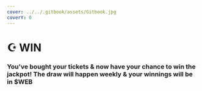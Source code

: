 ```yaml
---
cover: ../../.gitbook/assets/Gitbook.jpg
coverY: 0
---
```


# ☪ WIN

### You've bought your tickets & now have your chance to win the jackpot! The draw will happen weekly & your winnings will be in $WEB
